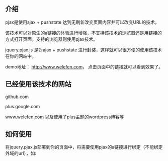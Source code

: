 ## 介绍
pjax是使用ajax + pushstate 达到无刷新改变页面内容并可以改变URL的技术，

该技术可以对原生的a链接的体验进行增强，不支持该技术的浏览器还是用链接的方式打开页面。支持的浏览器则使用pjax技术。

jquery.pjax.js 是对ajax + pushstate 进行封装，这样就可以很方便的使用该技术在你的网站中。

demo地址： <http://www.welefen.com>， 点击页面中的链接就可以看到效果了。

## 已经使用该技术的网站

github.com

plus.google.com

www.welefen.com 以及使用了plus主题的wordpress博客等

## 如何使用

将jquery.pjax.js部署到你的页面中，将需要使用pjax的a链接进行绑定（不能绑定外域的url），如:


```


```



